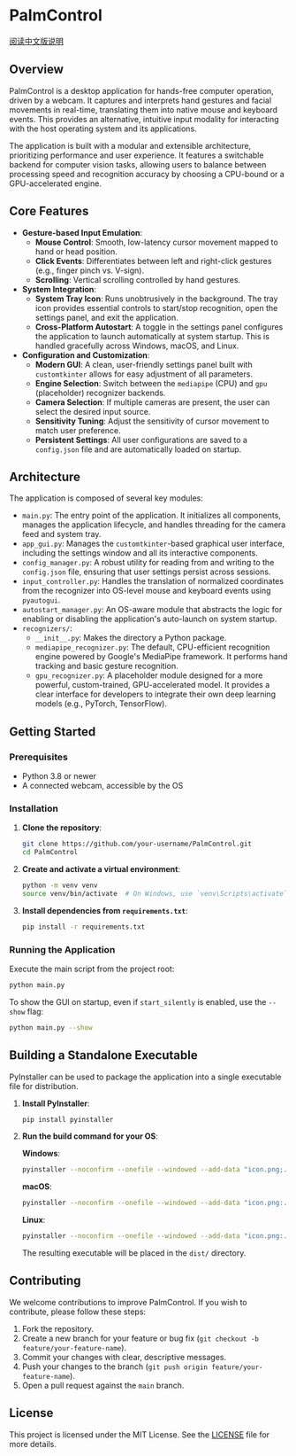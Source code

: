# PalmControl

[阅读中文版说明](README_zh-CN.md)

## Overview

PalmControl is a desktop application for hands-free computer operation, driven by a webcam. It captures and interprets hand gestures and facial movements in real-time, translating them into native mouse and keyboard events. This provides an alternative, intuitive input modality for interacting with the host operating system and its applications.

The application is built with a modular and extensible architecture, prioritizing performance and user experience. It features a switchable backend for computer vision tasks, allowing users to balance between processing speed and recognition accuracy by choosing a CPU-bound or a GPU-accelerated engine.

## Core Features

- **Gesture-based Input Emulation**: 
  - **Mouse Control**: Smooth, low-latency cursor movement mapped to hand or head position.
  - **Click Events**: Differentiates between left and right-click gestures (e.g., finger pinch vs. V-sign).
  - **Scrolling**: Vertical scrolling controlled by hand gestures.
- **System Integration**:
  - **System Tray Icon**: Runs unobtrusively in the background. The tray icon provides essential controls to start/stop recognition, open the settings panel, and exit the application.
  - **Cross-Platform Autostart**: A toggle in the settings panel configures the application to launch automatically at system startup. This is handled gracefully across Windows, macOS, and Linux.
- **Configuration and Customization**:
  - **Modern GUI**: A clean, user-friendly settings panel built with `customtkinter` allows for easy adjustment of all parameters.
  - **Engine Selection**: Switch between the `mediapipe` (CPU) and `gpu` (placeholder) recognizer backends.
  - **Camera Selection**: If multiple cameras are present, the user can select the desired input source.
  - **Sensitivity Tuning**: Adjust the sensitivity of cursor movement to match user preference.
  - **Persistent Settings**: All user configurations are saved to a `config.json` file and are automatically loaded on startup.

## Architecture

The application is composed of several key modules:

- `main.py`: The entry point of the application. It initializes all components, manages the application lifecycle, and handles threading for the camera feed and system tray.
- `app_gui.py`: Manages the `customtkinter`-based graphical user interface, including the settings window and all its interactive components.
- `config_manager.py`: A robust utility for reading from and writing to the `config.json` file, ensuring that user settings persist across sessions.
- `input_controller.py`: Handles the translation of normalized coordinates from the recognizer into OS-level mouse and keyboard events using `pyautogui`.
- `autostart_manager.py`: An OS-aware module that abstracts the logic for enabling or disabling the application's auto-launch on system startup.
- `recognizers/`:
  - `__init__.py`: Makes the directory a Python package.
  - `mediapipe_recognizer.py`: The default, CPU-efficient recognition engine powered by Google's MediaPipe framework. It performs hand tracking and basic gesture recognition.
  - `gpu_recognizer.py`: A placeholder module designed for a more powerful, custom-trained, GPU-accelerated model. It provides a clear interface for developers to integrate their own deep learning models (e.g., PyTorch, TensorFlow).

## Getting Started

### Prerequisites

- Python 3.8 or newer
- A connected webcam, accessible by the OS

### Installation

1.  **Clone the repository**:
    ```bash
    git clone https://github.com/your-username/PalmControl.git
    cd PalmControl
    ```

2.  **Create and activate a virtual environment**:
    ```bash
    python -m venv venv
    source venv/bin/activate  # On Windows, use `venv\Scripts\activate`
    ```

3.  **Install dependencies from `requirements.txt`**:
    ```bash
    pip install -r requirements.txt
    ```

### Running the Application

Execute the main script from the project root:

```bash
python main.py
```

To show the GUI on startup, even if `start_silently` is enabled, use the `--show` flag:

```bash
python main.py --show
```

## Building a Standalone Executable

PyInstaller can be used to package the application into a single executable file for distribution.

1.  **Install PyInstaller**:
    ```bash
    pip install pyinstaller
    ```

2.  **Run the build command for your OS**:

    **Windows**:
    ```bash
    pyinstaller --noconfirm --onefile --windowed --add-data "icon.png;." --add-data "config.json;." --name "PalmControl" main.py
    ```

    **macOS**:
    ```bash
    pyinstaller --noconfirm --onefile --windowed --add-data "icon.png:." --add-data "config.json:." --hidden-import="pystray._darwin" --name "PalmControl" main.py
    ```

    **Linux**:
    ```bash
    pyinstaller --noconfirm --onefile --windowed --add-data "icon.png:." --add-data "config.json:." --name "PalmControl" main.py
    ```

    The resulting executable will be placed in the `dist/` directory.

## Contributing

We welcome contributions to improve PalmControl. If you wish to contribute, please follow these steps:

1.  Fork the repository.
2.  Create a new branch for your feature or bug fix (`git checkout -b feature/your-feature-name`).
3.  Commit your changes with clear, descriptive messages.
4.  Push your changes to the branch (`git push origin feature/your-feature-name`).
5.  Open a pull request against the `main` branch.

## License

This project is licensed under the MIT License. See the [LICENSE](LICENSE) file for more details.